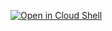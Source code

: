 [![Open in Cloud Shell](https://gstatic.com/cloudssh/images/open-btn.svg)](https://ssh.cloud.google.com/cloudshell/editor?show=ide&cloudshell_print=tutorial.txt&open_in_editor=README.md&open_in_editor=cloudshell_git_repo=https://github.com/Nowasky/gcpx2.git)
